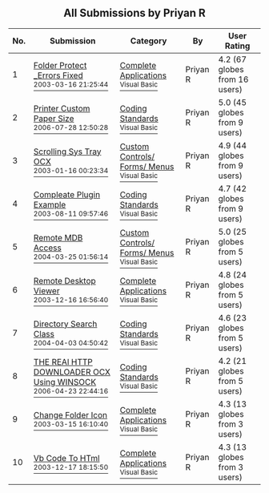 ﻿<div align="center">

## All Submissions by Priyan R

</div>

No.  | Submission | Category | By   | User Rating
---- | ---------- | -------- | ---- | -----------
1 | [Folder Protect \_Errors Fixed<br /><sup>2003-03-16 21:25:44</sup>](https://github.com/Planet-Source-Code/priyan-r-folder-protect-errors-fixed__1-44063) | [Complete Applications<br /><sup>Visual Basic</sup>](../ByCategory/complete-applications__1-27.md) | Priyan R | 4.2 (67 globes from 16 users)
2 | [Printer Custom Paper Size<br /><sup>2006-07-28 12:50:28</sup>](https://github.com/Planet-Source-Code/priyan-r-printer-custom-paper-size__1-66476) | [Coding Standards<br /><sup>Visual Basic</sup>](../ByCategory/coding-standards__1-43.md) | Priyan R | 5.0 (45 globes from 9 users)
3 | [Scrolling Sys Tray OCX<br /><sup>2003-01-16 00:23:34</sup>](https://github.com/Planet-Source-Code/priyan-r-scrolling-sys-tray-ocx__1-51068) | [Custom Controls/ Forms/  Menus<br /><sup>Visual Basic</sup>](../ByCategory/custom-controls-forms-menus__1-4.md) | Priyan R | 4.9 (44 globes from 9 users)
4 | [Compleate Plugin Example<br /><sup>2003-08-11 09:57:46</sup>](https://github.com/Planet-Source-Code/priyan-r-compleate-plugin-example__1-47686) | [Coding Standards<br /><sup>Visual Basic</sup>](../ByCategory/coding-standards__1-43.md) | Priyan R | 4.7 (42 globes from 9 users)
5 | [Remote  MDB Access<br /><sup>2004-03-25 01:56:14</sup>](https://github.com/Planet-Source-Code/priyan-r-remote-mdb-access__1-52952) | [Custom Controls/ Forms/  Menus<br /><sup>Visual Basic</sup>](../ByCategory/custom-controls-forms-menus__1-4.md) | Priyan R | 5.0 (25 globes from 5 users)
6 | [Remote Desktop Viewer<br /><sup>2003-12-16 16:56:40</sup>](https://github.com/Planet-Source-Code/priyan-r-remote-desktop-viewer__1-50487) | [Complete Applications<br /><sup>Visual Basic</sup>](../ByCategory/complete-applications__1-27.md) | Priyan R | 4.8 (24 globes from 5 users)
7 | [Directory Search Class<br /><sup>2004-04-03 04:50:42</sup>](https://github.com/Planet-Source-Code/priyan-r-directory-search-class__1-52929) | [Coding Standards<br /><sup>Visual Basic</sup>](../ByCategory/coding-standards__1-43.md) | Priyan R | 4.6 (23 globes from 5 users)
8 | [THE REAl HTTP DOWNLOADER OCX Using WINSOCK<br /><sup>2006-04-23 22:44:16</sup>](https://github.com/Planet-Source-Code/priyan-r-the-real-http-downloader-ocx-using-winsock__1-65093) | [Coding Standards<br /><sup>Visual Basic</sup>](../ByCategory/coding-standards__1-43.md) | Priyan R | 4.2 (21 globes from 5 users)
9 | [Change Folder Icon<br /><sup>2003-03-15 16:10:40</sup>](https://github.com/Planet-Source-Code/priyan-r-change-folder-icon__1-44045) | [Complete Applications<br /><sup>Visual Basic</sup>](../ByCategory/complete-applications__1-27.md) | Priyan R | 4.3 (13 globes from 3 users)
10 | [Vb Code To HTml<br /><sup>2003-12-17 18:15:50</sup>](https://github.com/Planet-Source-Code/priyan-r-vb-code-to-html__1-50498) | [Complete Applications<br /><sup>Visual Basic</sup>](../ByCategory/complete-applications__1-27.md) | Priyan R | 4.3 (13 globes from 3 users)
